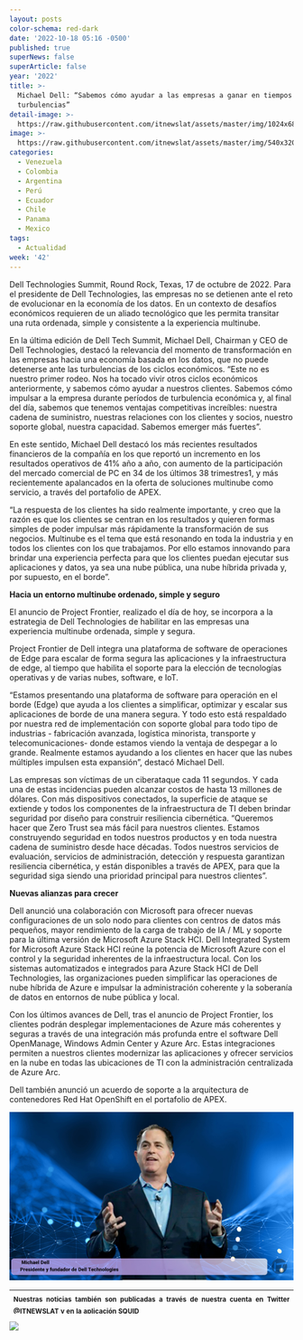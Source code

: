 ```yaml
---
layout: posts
color-schema: red-dark
date: '2022-10-18 05:16 -0500'
published: true
superNews: false
superArticle: false
year: '2022'
title: >-
  Michael Dell: “Sabemos cómo ayudar a las empresas a ganar en tiempos de
  turbulencias”
detail-image: >-
  https://raw.githubusercontent.com/itnewslat/assets/master/img/1024x680/Michael-Dell-g.jpg
image: >-
  https://raw.githubusercontent.com/itnewslat/assets/master/img/540x320/Michael-Dell-p.jpg
categories:
  - Venezuela
  - Colombia
  - Argentina
  - Perú
  - Ecuador
  - Chile
  - Panama
  - Mexico
tags:
  - Actualidad
week: '42'
---
```

Dell Technologies Summit, Round Rock, Texas, 17 de octubre de 2022. Para el presidente de Dell Technologies, las empresas no se detienen ante el reto de evolucionar en la economía de los datos. En un contexto de desafíos económicos requieren de un aliado tecnológico que les permita transitar una ruta ordenada, simple y consistente a la experiencia multinube.

En la última edición de Dell Tech Summit, Michael Dell, Chairman y CEO de Dell Technologies, destacó la relevancia del momento de transformación en las empresas hacia una economía basada en los datos, que no puede detenerse ante las turbulencias de los ciclos económicos.
“Este no es nuestro primer rodeo. Nos ha tocado vivir otros ciclos económicos anteriormente, y sabemos cómo ayudar a nuestros clientes. Sabemos cómo impulsar a la empresa durante períodos de turbulencia económica y, al final del día, sabemos que tenemos ventajas competitivas increíbles: nuestra cadena de suministro, nuestras relaciones con los clientes y socios, nuestro soporte global, nuestra capacidad. Sabemos emerger más fuertes”.

En este sentido, Michael Dell destacó los más recientes resultados financieros de la compañía en los que reportó un incremento en los resultados operativos de 41% año a año, con aumento de la participación del mercado comercial de PC en 34 de los últimos 38 trimestres1, y más recientemente apalancados en la oferta de soluciones multinube como servicio, a través del portafolio de APEX. 

“La respuesta de los clientes ha sido realmente importante, y creo que la razón es que los clientes se centran en los resultados y quieren formas simples de poder impulsar más rápidamente la transformación de sus negocios. Multinube es el tema que está resonando en toda la industria y en todos los clientes con los que trabajamos. Por ello estamos innovando para brindar una experiencia perfecta para que los clientes puedan ejecutar sus aplicaciones y datos, ya sea una nube pública, una nube híbrida privada y, por supuesto, en el borde”.

**Hacia un entorno multinube ordenado, simple y seguro**

El anuncio de Project Frontier, realizado el día de hoy, se incorpora a la estrategia de Dell Technologies de habilitar en las empresas una experiencia multinube ordenada, simple y segura. 

Project Frontier de Dell integra una plataforma de software de operaciones de Edge para escalar de forma segura las aplicaciones y la infraestructura de edge, al tiempo que habilita el soporte para la elección de tecnologías operativas y de varias nubes, software, e IoT.

“Estamos presentando una plataforma de software para operación en el borde (Edge) que ayuda a los clientes a simplificar, optimizar y escalar sus aplicaciones de borde de una manera segura. Y todo esto está respaldado por nuestra red de implementación con soporte global para todo tipo de industrias - fabricación avanzada, logística minorista, transporte y telecomunicaciones- donde estamos viendo la ventaja de despegar a lo grande. Realmente estamos ayudando a los clientes en hacer que las nubes múltiples impulsen esta expansión”, destacó Michael Dell.

Las empresas son víctimas de un ciberataque cada 11 segundos. Y cada una de estas incidencias pueden alcanzar costos de hasta 13 millones de dólares. Con más dispositivos conectados, la superficie de ataque se extiende y todos los componentes de la infraestructura de TI deben brindar seguridad por diseño para construir resiliencia cibernética.
“Queremos hacer que Zero Trust sea más fácil para nuestros clientes. Estamos construyendo seguridad en todos nuestros productos y en toda nuestra cadena de suministro desde hace décadas. Todos nuestros servicios de evaluación, servicios de administración, detección y respuesta garantizan resiliencia cibernética, y están disponibles a través de APEX, para que la seguridad siga siendo una prioridad principal para nuestros clientes”. 

**Nuevas alianzas para crecer**

Dell anunció una colaboración con Microsoft para ofrecer nuevas configuraciones de un solo nodo para clientes con centros de datos más pequeños, mayor rendimiento de la carga de trabajo de IA / ML y soporte para la última versión de Microsoft Azure Stack HCI.
Dell Integrated System for Microsoft Azure Stack HCI reúne la potencia de Microsoft Azure con el control y la seguridad inherentes de la infraestructura local.  Con los sistemas automatizados e integrados para Azure Stack HCI de Dell Technologies, las organizaciones pueden simplificar las operaciones de nube híbrida de Azure e impulsar la administración coherente y la soberanía de datos en entornos de nube pública y local.

Con los últimos avances de Dell, tras el anuncio de Project Frontier, los clientes podrán desplegar implementaciones de Azure más coherentes y seguras a través de una integración más profunda entre el software Dell OpenManage, Windows Admin Center y Azure Arc.  Estas integraciones permiten a nuestros clientes modernizar las aplicaciones y ofrecer servicios en la nube en todas las ubicaciones de TI con la administración centralizada de Azure Arc.

Dell también anunció un acuerdo de soporte a la arquitectura de contenedores Red Hat OpenShift en el portafolio de APEX.

![](https://raw.githubusercontent.com/itnewslat/assets/master/img/540x320/Michael-Dell-p.jpg)

<table style="height: 42px;" width="569">
<tbody>
<tr>
<td style="text-align: justify;"><sub><strong>Nuestras noticias también son publicadas a través de nuestra cuenta en Twitter <a href="https://twitter.com/itnewslat?lang=es">@ITNEWSLAT</a> y en la aplicación <a href="https://squidapp.co/en/">SQUID</a></strong></sub></td>
</tr>
</tbody>
</table>

<img src="https://tracker.metricool.com/c3po.jpg?hash=56f88a41e39ab42c063cc51676587a04"/>